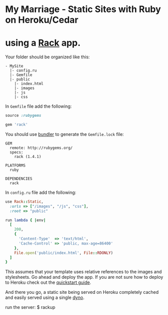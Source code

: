 # My Marriage - Static Sites with Ruby on Heroku/Cedar
# using a [Rack](http://rack.rubyforge.org/) app.

Your folder should be organized like this:

```
- MySite
  |- config.ru
  |- Gemfile
  |- public
    |- index.html
    |- images
    |- js
    |- css
```

In `Gemfile` file add the following:

```ruby
source :rubygems

gem 'rack'
```

You should use [bundler](https://devcenter.heroku.com/articles/bundler) to generate the `Gemfile.lock` file:

```
GEM
  remote: http://rubygems.org/
  specs:
    rack (1.4.1)

PLATFORMS
  ruby

DEPENDENCIES
  rack
```

In `config.ru` file add the following:

```ruby
use Rack::Static,
  :urls => ["/images", "/js", "css"],
  :root => "public"

run lambda { |env|
  [
    200,
    {
      'Content-Type'  => 'text/html',
      'Cache-Control' => 'public, max-age=86400'
    },
    File.open('public/index.html', File::RDONLY)
  ]
}
```

This assumes that your template uses relative references to the images and stylesheets. Go ahead and deploy the app. If you are not sure how to deploy to Heroku check out the [quickstart guide](https://devcenter.heroku.com/articles/quickstart).

And there you go, a static site being served on Heroku completely cached and easily served using a single [dyno](https://devcenter.heroku.com/articles/dynos).


run the server:
$ rackup